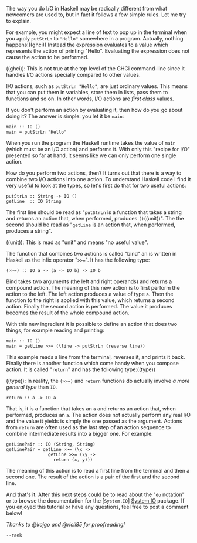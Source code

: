 The way you do I/O in Haskell may be radically different from what
newcomers are used to, but in fact it follows a few simple rules. Let
me try to explain.

For example, you might expect a line of text to pop up in the terminal
when you apply `putStrLn` to `"Hello"` somewhere in a program.
Actually, nothing happens!((ghci)) Instead the expression evaluates to
a value which represents the action of printing "Hello". Evaluating
the expression does not cause the action to be performed.

((ghci)): This is not true at the top level of the GHCi command-line
since it handles I/O actions specially compared to other values.

I/O actions, such as `putStrLn "Hello"`, are just ordinary values.
This means that you can put them in variables, store them in lists,
pass them to functions and so on. In other words, I/O actions are
_first class_ values.

If you don't perform an action by evaluating it, then how do you go
about doing it? The answer is simple: you let it be `main`:

    main :: IO ()
    main = putStrLn "Hello"

When you run the program the Haskell runtime takes the value of `main`
(which must be an I/O action) and performs it. With only this "recipe
for I/O" presented so far at hand, it seems like we can only perform
one single action.

How do you perform two actions, then? It turns out that there is a way
to combine two I/O actions into one action. To understand Haskell code
I find it very useful to look at the types, so let's first do that for
two useful actions:

    putStrLn :: String -> IO ()
    getLine  :: IO String

The first line should be read as "`putStrLn` is a function that takes
a string and returns an action that, when performed, produces
`()`((unit))". The the second should be read as "`getLine` is an
action that, when performed, produces a string".

((unit)): This is read as "unit" and means "no useful value".

The function that combines two actions is called "bind" an is written
in Haskell as the infix operator "`>>=`". It has the following
type:

    (>>=) :: IO a -> (a -> IO b) -> IO b

Bind takes two arguments (the left and right operands) and returns a
compound action. The meaning of this new action is to first perform
the action to the left. The left action produces a value of type `a`.
Then the function to the right is applied with this value, which
returns a second action. Finally the second action is performed. The
value it produces becomes the result of the whole compound action.

With this new ingredient it is possible to define an action that does
two things, for example reading and printing:

    main :: IO ()
    main = getLine >>= (\line -> putStrLn (reverse line))

This example reads a line from the terminal, reverses it, and prints
it back. Finally there is another function which come handy when you
compose action. It is called "`return`" and has the following
type:((type))

((type)): In reality, the `(>>=)` and `return` functions do actually
involve _a more general type_ than `IO`.

    return :: a -> IO a

That is, it is a function that takes an `a` and returns an action
that, when performed, produces an `a`. The action does not actually
perform any real I/O and the value it yields is simply the one passed
as the argument. Actions from `return` are often used as the last step
of an action sequence to combine intermediate results into a bigger
one. For example:

    getLinePair :: IO (String, String)
    getLinePair = getLine >>= (\x ->
                    getLine >>= (\y ->
                      return (x, y)))

The meaning of this action is to read a first line from the terminal
and then a second one. The result of the action is a pair of the first
and the second line.

And that's it. After this next steps could be to read about the "`do`
notation" or to browse the documentation for the [`System.IO`]
[System.IO] package. If you enjoyed this tutorial or have any
questions, feel free to post a comment below!

[System.IO]: <http://hackage.haskell.org/packages/archive/base/latest/doc/html/System-IO.html>

<i>Thanks to @kajgo and @ricli85 for proofreading!</i>

`--raek`
